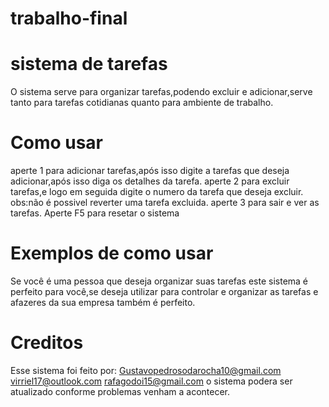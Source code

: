 # trabalho-final
# sistema de tarefas 
 O sistema serve para organizar tarefas,podendo excluir e adicionar,serve tanto para tarefas cotidianas quanto para ambiente de trabalho.

# Como usar

aperte 1 para adicionar tarefas,após isso digite a tarefas que deseja adicionar,após isso diga os detalhes da tarefa.
aperte 2 para excluir tarefas,e logo em seguida digite o numero da tarefa que deseja excluir.
obs:não é possivel reverter uma tarefa excluida.
aperte 3 para sair e ver as tarefas.
Aperte F5 para resetar o sistema

# Exemplos de como usar

Se você é uma pessoa que deseja organizar suas tarefas este sistema é perfeito para você,se deseja utilizar para controlar e organizar as tarefas
e afazeres da sua empresa também é perfeito.

# Creditos

Esse sistema foi feito por: 
Gustavopedrosodarocha10@gmail.com
virriel17@outlook.com
rafagodoi15@gmail.com
o sistema podera ser atualizado conforme problemas venham a acontecer.
